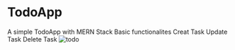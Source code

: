 # TodoApp
A simple TodoApp with MERN Stack
Basic functionalites
Creat Task
Update Task
Delete Task
![todo](https://user-images.githubusercontent.com/85296751/151702790-89117c2f-9c3c-4767-9e88-20b0d82710ff.PNG)
